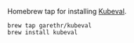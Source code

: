 Homebrew tap for installing [Kubeval](https://github.com/garethr/kubeval).

```
brew tap garethr/kubeval
brew install kubeval
```
